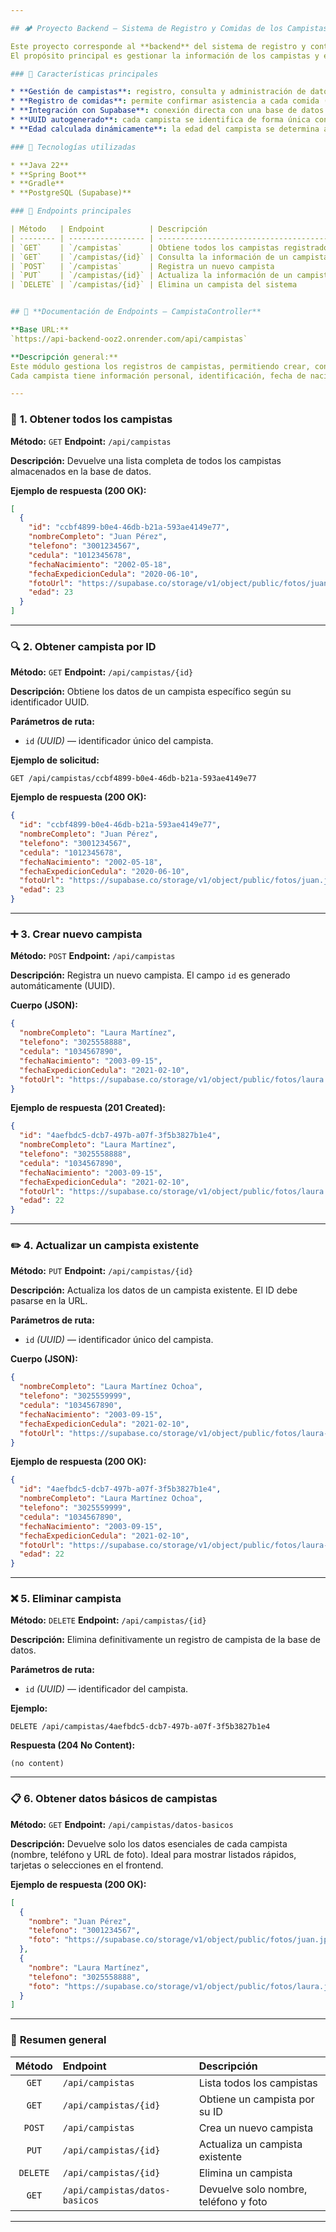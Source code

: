 ```yaml
---

## 🏕️ Proyecto Backend — Sistema de Registro y Comidas de los Campistas

Este proyecto corresponde al **backend** del sistema de registro y control de campistas, desarrollado en **Spring Boot** y conectado a una base de datos **Supabase (PostgreSQL)**.
El propósito principal es gestionar la información de los campistas y el registro de sus comidas durante el evento, permitiendo futuras integraciones con aplicaciones móviles y frontends web.

### 🚀 Características principales

* **Gestión de campistas**: registro, consulta y administración de datos personales.
* **Registro de comidas**: permite confirmar asistencia a cada comida (desayuno, almuerzo, cena) con fecha y hora exacta.
* **Integración con Supabase**: conexión directa con una base de datos PostgreSQL alojada en Supabase.
* **UUID autogenerado**: cada campista se identifica de forma única con un UUID generado en la base de datos.
* **Edad calculada dinámicamente**: la edad del campista se determina a partir de su fecha de nacimiento.

### 🧩 Tecnologías utilizadas

* **Java 22**
* **Spring Boot**
* **Gradle**
* **PostgreSQL (Supabase)**

### 📡 Endpoints principales

| Método   | Endpoint          | Descripción                                        |
| -------- | ----------------- | -------------------------------------------------- |
| `GET`    | `/campistas`      | Obtiene todos los campistas registrados            |
| `GET`    | `/campistas/{id}` | Consulta la información de un campista por su UUID |
| `POST`   | `/campistas`      | Registra un nuevo campista                         |
| `PUT`    | `/campistas/{id}` | Actualiza la información de un campista            |
| `DELETE` | `/campistas/{id}` | Elimina un campista del sistema                    |


## 📘 **Documentación de Endpoints — CampistaController**

**Base URL:**
`https://api-backend-ooz2.onrender.com/api/campistas`

**Descripción general:**
Este módulo gestiona los registros de campistas, permitiendo crear, consultar, actualizar y eliminar información.
Cada campista tiene información personal, identificación, fecha de nacimiento, y una foto almacenada como URL (por ejemplo, en Supabase Storage).

---
```


### 🧩 **1. Obtener todos los campistas**

**Método:** `GET`
**Endpoint:** `/api/campistas`

**Descripción:**
Devuelve una lista completa de todos los campistas almacenados en la base de datos.

**Ejemplo de respuesta (200 OK):**

```json
[
  {
    "id": "ccbf4899-b0e4-46db-b21a-593ae4149e77",
    "nombreCompleto": "Juan Pérez",
    "telefono": "3001234567",
    "cedula": "1012345678",
    "fechaNacimiento": "2002-05-18",
    "fechaExpedicionCedula": "2020-06-10",
    "fotoUrl": "https://supabase.co/storage/v1/object/public/fotos/juan.jpg",
    "edad": 23
  }
]
```

---

### 🔍 **2. Obtener campista por ID**

**Método:** `GET`
**Endpoint:** `/api/campistas/{id}`

**Descripción:**
Obtiene los datos de un campista específico según su identificador UUID.

**Parámetros de ruta:**

* `id` *(UUID)* — identificador único del campista.

**Ejemplo de solicitud:**

```
GET /api/campistas/ccbf4899-b0e4-46db-b21a-593ae4149e77
```

**Ejemplo de respuesta (200 OK):**

```json
{
  "id": "ccbf4899-b0e4-46db-b21a-593ae4149e77",
  "nombreCompleto": "Juan Pérez",
  "telefono": "3001234567",
  "cedula": "1012345678",
  "fechaNacimiento": "2002-05-18",
  "fechaExpedicionCedula": "2020-06-10",
  "fotoUrl": "https://supabase.co/storage/v1/object/public/fotos/juan.jpg",
  "edad": 23
}
```

---

### ➕ **3. Crear nuevo campista**

**Método:** `POST`
**Endpoint:** `/api/campistas`

**Descripción:**
Registra un nuevo campista.
El campo `id` es generado automáticamente (UUID).

**Cuerpo (JSON):**

```json
{
  "nombreCompleto": "Laura Martínez",
  "telefono": "3025558888",
  "cedula": "1034567890",
  "fechaNacimiento": "2003-09-15",
  "fechaExpedicionCedula": "2021-02-10",
  "fotoUrl": "https://supabase.co/storage/v1/object/public/fotos/laura.jpg"
}
```

**Ejemplo de respuesta (201 Created):**

```json
{
  "id": "4aefbdc5-dcb7-497b-a07f-3f5b3827b1e4",
  "nombreCompleto": "Laura Martínez",
  "telefono": "3025558888",
  "cedula": "1034567890",
  "fechaNacimiento": "2003-09-15",
  "fechaExpedicionCedula": "2021-02-10",
  "fotoUrl": "https://supabase.co/storage/v1/object/public/fotos/laura.jpg",
  "edad": 22
}
```

---

### ✏️ **4. Actualizar un campista existente**

**Método:** `PUT`
**Endpoint:** `/api/campistas/{id}`

**Descripción:**
Actualiza los datos de un campista existente.
El ID debe pasarse en la URL.

**Parámetros de ruta:**

* `id` *(UUID)* — identificador único del campista.

**Cuerpo (JSON):**

```json
{
  "nombreCompleto": "Laura Martínez Ochoa",
  "telefono": "3025559999",
  "cedula": "1034567890",
  "fechaNacimiento": "2003-09-15",
  "fechaExpedicionCedula": "2021-02-10",
  "fotoUrl": "https://supabase.co/storage/v1/object/public/fotos/laura-ochoa.jpg"
}
```

**Ejemplo de respuesta (200 OK):**

```json
{
  "id": "4aefbdc5-dcb7-497b-a07f-3f5b3827b1e4",
  "nombreCompleto": "Laura Martínez Ochoa",
  "telefono": "3025559999",
  "cedula": "1034567890",
  "fechaNacimiento": "2003-09-15",
  "fechaExpedicionCedula": "2021-02-10",
  "fotoUrl": "https://supabase.co/storage/v1/object/public/fotos/laura-ochoa.jpg",
  "edad": 22
}
```

---

### ❌ **5. Eliminar campista**

**Método:** `DELETE`
**Endpoint:** `/api/campistas/{id}`

**Descripción:**
Elimina definitivamente un registro de campista de la base de datos.

**Parámetros de ruta:**

* `id` *(UUID)* — identificador del campista.

**Ejemplo:**

```
DELETE /api/campistas/4aefbdc5-dcb7-497b-a07f-3f5b3827b1e4
```

**Respuesta (204 No Content):**

```
(no content)
```

---

### 📋 **6. Obtener datos básicos de campistas**

**Método:** `GET`
**Endpoint:** `/api/campistas/datos-basicos`

**Descripción:**
Devuelve solo los datos esenciales de cada campista (nombre, teléfono y URL de foto).
Ideal para mostrar listados rápidos, tarjetas o selecciones en el frontend.

**Ejemplo de respuesta (200 OK):**

```json
[
  {
    "nombre": "Juan Pérez",
    "telefono": "3001234567",
    "foto": "https://supabase.co/storage/v1/object/public/fotos/juan.jpg"
  },
  {
    "nombre": "Laura Martínez",
    "telefono": "3025558888",
    "foto": "https://supabase.co/storage/v1/object/public/fotos/laura.jpg"
  }
]
```

---

### 🧠 **Resumen general**

|  Método  | Endpoint                       | Descripción                           |
| :------: | :----------------------------- | :------------------------------------ |
|   `GET`  | `/api/campistas`               | Lista todos los campistas             |
|   `GET`  | `/api/campistas/{id}`          | Obtiene un campista por su ID         |
|  `POST`  | `/api/campistas`               | Crea un nuevo campista                |
|   `PUT`  | `/api/campistas/{id}`          | Actualiza un campista existente       |
| `DELETE` | `/api/campistas/{id}`          | Elimina un campista                   |
|   `GET`  | `/api/campistas/datos-basicos` | Devuelve solo nombre, teléfono y foto |

---

